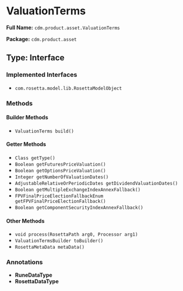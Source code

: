 # ValuationTerms

**Full Name:** `cdm.product.asset.ValuationTerms`

**Package:** `cdm.product.asset`

## Type: Interface

### Implemented Interfaces

- `com.rosetta.model.lib.RosettaModelObject`

### Methods

#### Builder Methods

- `ValuationTerms build()`

#### Getter Methods

- `Class getType()`
- `Boolean getFuturesPriceValuation()`
- `Boolean getOptionsPriceValuation()`
- `Integer getNumberOfValuationDates()`
- `AdjustableRelativeOrPeriodicDates getDividendValuationDates()`
- `Boolean getMultipleExchangeIndexAnnexFallback()`
- `FPVFinalPriceElectionFallbackEnum getFPVFinalPriceElectionFallback()`
- `Boolean getComponentSecurityIndexAnnexFallback()`

#### Other Methods

- `void process(RosettaPath arg0, Processor arg1)`
- `ValuationTermsBuilder toBuilder()`
- `RosettaMetaData metaData()`

### Annotations

- **RuneDataType**
- **RosettaDataType**

